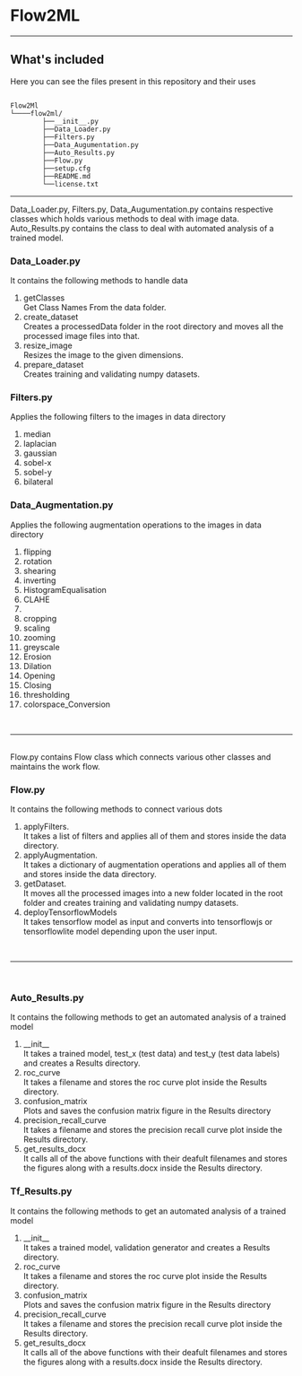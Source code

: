 # Flow2ML

---

## What's included

Here you can see the files present in this repository and their uses

```text

Flow2Ml
└────flow2ml/
        ├──__init__.py
        ├──Data_Loader.py
        ├──Filters.py  
        ├──Data_Augumentation.py
        ├──Auto_Results.py
        ├──Flow.py 
        ├──setup.cfg
        ├──README.md
        └──license.txt
```
<hr>
Data_Loader.py, Filters.py, Data_Augumentation.py contains respective classes which holds various methods to deal with image data.<br> 
Auto_Results.py contains the class to deal with automated analysis of a trained model.

<h3>Data_Loader.py</h3>
It contains the following methods to handle data<br>
<ol>
    <li>getClasses<br>Get Class Names From the data folder.</li>
    <li>create_dataset<br>Creates a processedData folder in the root directory and moves all the processed image files into that.</li>
    <li>resize_image<br>Resizes the image to the given dimensions.</li>
    <li>prepare_dataset<br>Creates training and validating numpy datasets.</li>
</ol>

<h3>Filters.py</h3>
Applies the following filters to the images in data directory<br>
<ol>
    <li>median</li>
    <li>laplacian</li>
    <li>gaussian</li>
    <li>sobel-x</li>
    <li>sobel-y</li>
    <li>bilateral</li>
</ol>

<h3>Data_Augmentation.py</h3>
Applies the following augmentation operations to the images in data directory<br>
<ol>
    <li>flipping</li>
    <li>rotation</li>
    <li>shearing</li>
    <li>inverting</li>
    <li>HistogramEqualisation</li>
    <li>CLAHE<li>
    <li>cropping</li>
    <li>scaling</li>
    <li>zooming</li>
    <li>greyscale</li>
    <li>Erosion</li>
    <li>Dilation</li>
    <li>Opening</li>
    <li>Closing</li>
    <li>thresholding</li>
    <li>colorspace_Conversion</li>
</ol>
<br><hr><br>
Flow.py contains Flow class which connects various other classes and maintains the work flow.

<h3>Flow.py</h3>
It contains the following methods to connect various dots<br>
<ol>
    <li>applyFilters. <br> It takes a list of filters and applies all of them and stores inside the data directory.</li>
    <li>applyAugmentation. <br> It takes a dictionary of augmentation operations and applies all of them and stores inside the data directory.</li>
    <li>getDataset. <br> It moves all the processed images into a new folder located in the root folder and creates training and validating numpy datasets.</li>
    <li>deployTensorflowModels <br> It takes tensorflow model as input and converts into tensorflowjs or tensorflowlite model depending upon the user input.</li>
</ol>
<br><hr><br>
<h3>Auto_Results.py</h3>
It contains the following methods to get an automated analysis of a trained model<br>
<ol>
    <li>__init__ <br> It takes a trained model, test_x (test data) and test_y (test data labels) and creates a Results directory.</li>
    <li>roc_curve <br> It takes a filename and stores the roc curve plot inside the Results directory.</li>
    <li>confusion_matrix <br> Plots and saves the confusion matrix figure in the Results directory</li>
    <li>precision_recall_curve <br> It takes a filename and stores the precision recall curve plot inside the Results directory.</li>
    <li>get_results_docx <br> It calls all of the above functions with their deafult filenames and stores the figures along with a results.docx inside the Results directory.</li>
</ol>
<h3>Tf_Results.py</h3>
It contains the following methods to get an automated analysis of a trained model<br>
<ol>
    <li>__init__ <br> It takes a trained model, validation generator and creates a Results directory.</li>
    <li>roc_curve <br> It takes a filename and stores the roc curve plot inside the Results directory.</li>
    <li>confusion_matrix <br> Plots and saves the confusion matrix figure in the Results directory</li>
    <li>precision_recall_curve <br> It takes a filename and stores the precision recall curve plot inside the Results directory.</li>
    <li>get_results_docx <br> It calls all of the above functions with their deafult filenames and stores the figures along with a results.docx inside the Results directory.</li>
</ol>